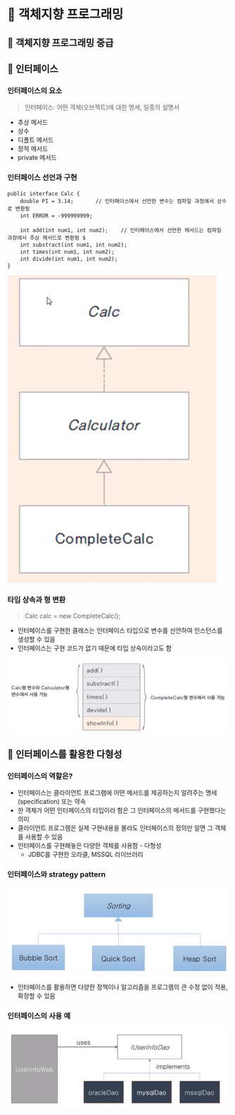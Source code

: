 # :book: 객체지향 프로그래밍 

## :pushpin: 객체지향 프로그래밍 중급

## :seedling: 인터페이스

### 인터페이스의 요소

> 인터페이스: 어떤 객체(오브젝트)에 대한 명세, 일종의 설명서

- 추상 메서드
- 상수
- 디폴트 메서드
- 정적 메서드
- private 메서드


### 인터페이스 선언과 구현

````
public interface Calc {
    double PI = 3.14;       // 인터페이스에서 선언한 변수는 컴파일 과정에서 상수로 변환됨 
    int ERROR = -999999999;
    
    int add(int num1, int num2);    // 인터페이스에서 선언한 메서드는 컴파일 과정에서 추상 메서드로 변환됨 $
    int substract(int num1, int num2);
    int times(int num1, int num2); 
    int divide(int num1, int num2);
}
````

![인터페이스](./image/인터페이스.png)


### 타입 상속과 형 변환

> Calc calc = new CompleteCalc();

- 인터페이스를 구현한 클래스는 인터페이스 타입으로 변수를 선언하여 인스턴스를 생성할 수 있음
- 인터페이스는 구현 코드가 없기 때문에 타입 상속이라고도 함

![인터페이스형변환](./image/인터페이스형변환.png)


## :pushpin: 인터페이스를 활용한 다형성

### 인터페이스의 역할은?

- 인터페이스는 클라이언트 프로그램에 어떤 메서드를 제공하는지 알려주는 명세(specification) 또는 약속
- 한 객체가 어떤 인터페이스의 타입이라 함은 그 인터페이스의 메서드를 구현했다는 의미
- 클라이언트 프로그램은 실제 구현내용을 몰라도 인터페이스의 정의만 알면 그 객체를 사용할 수 있음
- 인터페이스를 구현해놓은 다양한 객체를 사용함 - 다형성
    - JDBC를 구현한 오라클, MSSQL 라이브러리 
    

### 인터페이스와 strategy pattern

![스트래티지인터페이스](./image/스트래지티인터페이스.png)

- 인터페이스를 활용하면 다양한 정책이나 알고리즘을 프로그램의 큰 수정 없이 적용, 확장할 수 있음 


### 인터페이스의 사용 예

![인터페이스사용예](./image/인터페이스사용예.png)


